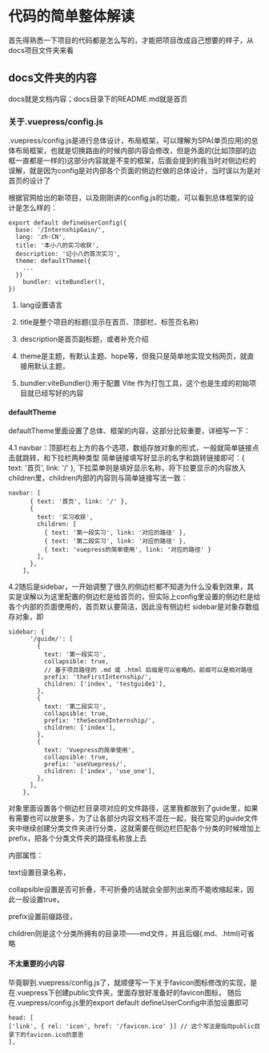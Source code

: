 # 代码的简单整体解读

首先得熟悉一下项目的代码都是怎么写的，才能把项目改成自己想要的样子，从docs项目文件夹来看

## docs文件夹的内容
docs就是文档内容；docs目录下的README.md就是首页
### 关于.vuepress/config.js
.vuepress/config.js是进行总体设计，布局框架，可以理解为SPA(单页应用)的总体布局框架，也就是切换路由的时候内部内容会修改，但是外面的(比如顶部的边框一直都是一样的)这部分内容就是不变的框架，后面会提到的我当时对侧边栏的误解，就是因为config是对内部各个页面的侧边栏做的总体设计，当时误以为是对首页的设计了

根据官网给出的新项目，以及刚刚讲的config.js的功能，可以看到总体框架的设计是怎么样的：
```
export default defineUserConfig({
  base: '/InternshipGain/',
  lang: 'zh-CN',
  title: '本小八的实习收获',
  description: '记小八的首次实习',
  theme: defaultTheme({
    ...
  })
    bundler: viteBundler(),
})
```
1. lang设置语言

2. title是整个项目的标题(显示在首页、顶部栏、标签页名称)

3. description是首页副标题，或者补充介绍

4. theme是主题，有默认主题、hope等，但我只是简单地实现文档网页，就直接用默认主题，

5. bundler:viteBundler():用于配置 Vite 作为打包工具，这个也是生成的初始项目就已经写好的内容
#### defaultTheme
defaultTheme里面设置了总体、框架的内容，这部分比较重要，详细写一下：

4.1 navbar：顶部栏右上方的各个选项，数组存放对象的形式，一般就简单链接点击就跳转，和下拉栏两种类型
简单链接填写好显示的名字和跳转链接即可：{ text: '首页', link: '/' },
下拉菜单则是填好显示名称，将下拉要显示的内容放入children里，children内部的内容则与简单链接写法一致：
```
navbar: [
      { text: '首页', link: '/' },
      {
        text: '实习收获',
        children: [
          { text: '第一段实习', link: '对应的路径' },
          { text: '第二段实习', link: '对应的路径' },
          { text: 'vuepress的简单使用', link: '对应的路径' }
        ],
      },
    ],
```

4.2随后是sidebar，一开始调整了很久的侧边栏都不知道为什么没看到效果，其实是误解以为这里配置的侧边栏是给首页的，但实际上config里设置的侧边栏是给各个内部的页面使用的，首页默认要简洁，因此没有侧边栏
sidebar是对象存数组存对象，即
```
sidebar: {
      '/guide/': [
        {
          text: '第一段实习',
          collapsible: true,
          // 基于项目路径的 .md 或 .html 后缀是可以省略的。前缀可以是相对路径
          prefix: 'theFirstInternship/',
          children: ['index', 'testguide1'],
        },
        {
          text: '第二段实习',
          collapsible: true,
          prefix: 'theSecondInternship/',
          children: ['index'],
        },
        {
          text: 'Vuepress的简单使用',
          collapsible: true,
          prefix: 'useVuepress/',
          children: ['index', 'use_one'],
        },
      ],
    },
```
对象里面设置各个侧边栏目录项对应的文件路径，这里我都放到了guide里，如果有需要也可以放更多，为了让各部分内容文档不混在一起，我在常见的guide文件夹中继续创建分类文件夹进行分类，这就需要在侧边栏匹配各个分类的时候增加上prefix，把各个分类文件夹的路径名称放上去

内部属性：

text设置目录名称，

collapsible设置是否可折叠，不可折叠的话就会全部列出来而不能收缩起来，因此一般设置true，

prefix设置前缀路径，

children则是这个分类所拥有的目录项——md文件，并且后缀(.md、.html)可省略

#### 不太重要的小内容
毕竟聊到.vuepress/config.js了，就顺便写一下关于favicon图标修改的实现，是在.vuepress下创建public文件夹，里面存放好准备好的favicon图标，
随后在.vuepress/config.js里的export default defineUserConfig中添加设置即可
```
head: [
['link', { rel: 'icon', href: '/favicon.ico' }] // 这个写法是指向public目录下的favicon.ico的意思
],
```